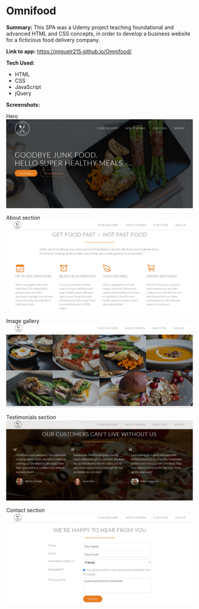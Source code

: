 # Omnifood

**Summary:** This SPA was a Udemy project teaching foundational and advanced HTML and CSS concepts, in order to develop a business website for a ficticious food delivery company.

**Link to app:**  https://miguelr215.github.io/Omnifood/

**Tech Used:** 
- HTML
- CSS
- JavaScript
- jQuery

**Screenshots:**

Hero
![image of Omnifood hero section](https://github.com/miguelr215/Omnifood/blob/main/screenshots/Omnifood-Hero.PNG)

About section
![image of Omnifood about section](https://github.com/miguelr215/Omnifood/blob/main/screenshots/Omnifood-About.PNG)

Image gallery
![image of Omnifood image gallery](https://github.com/miguelr215/Omnifood/blob/main/screenshots/Omnifood-ImageGallery.PNG)

Testimonials section
![image of Omnifood testimonials section](https://github.com/miguelr215/Omnifood/blob/main/screenshots/Omnifood-Testimonials.PNG)

Contact section
![image of Omnifood contact section](https://github.com/miguelr215/Omnifood/blob/main/screenshots/Omnifood-Contact.PNG)
